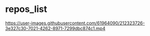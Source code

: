 # repos_list



https://user-images.githubusercontent.com/61964090/212323726-3e327c30-7021-4262-8971-7299dbc874c1.mp4

